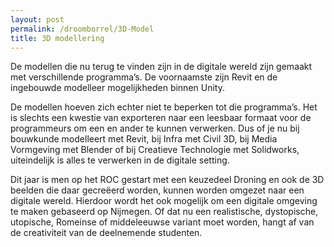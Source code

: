 ```yaml
---
layout: post
permalink: /droomborrel/3D-Model
title: 3D modellering
---
```

<model-viewer style="float:right;width:25%;" alt="radom house" src="/assets/post/3d-model/Test.glb" shadow-intensity="1" camera-controls touch-action="pan-y"></model-viewer>

De modellen die nu terug te vinden zijn in de digitale wereld zijn gemaakt met verschillende programma’s. De voornaamste zijn Revit en de ingebouwde modelleer mogelijkheden binnen Unity.

De modellen hoeven zich echter niet te beperken tot die programma’s. Het is slechts een kwestie van exporteren naar een leesbaar formaat voor de programmeurs om een en ander te kunnen verwerken.
Dus of je nu bij bouwkunde modelleert met Revit, bij Infra met Civil 3D, bij Media Vormgeving met Blender of bij Creatieve Technologie met Solidworks, uiteindelijk is alles te verwerken in de digitale setting.

Dit jaar is men op het ROC gestart met een keuzedeel Droning en ook de 3D beelden die daar gecreëerd worden, kunnen worden omgezet naar een digitale wereld. Hierdoor wordt het ook mogelijk om een digitale omgeving te maken gebaseerd op Nijmegen. Of dat nu een realistische, dystopische, utopische, Romeinse of middeleeuwse variant moet worden, hangt af van de creativiteit van de deelnemende studenten.
